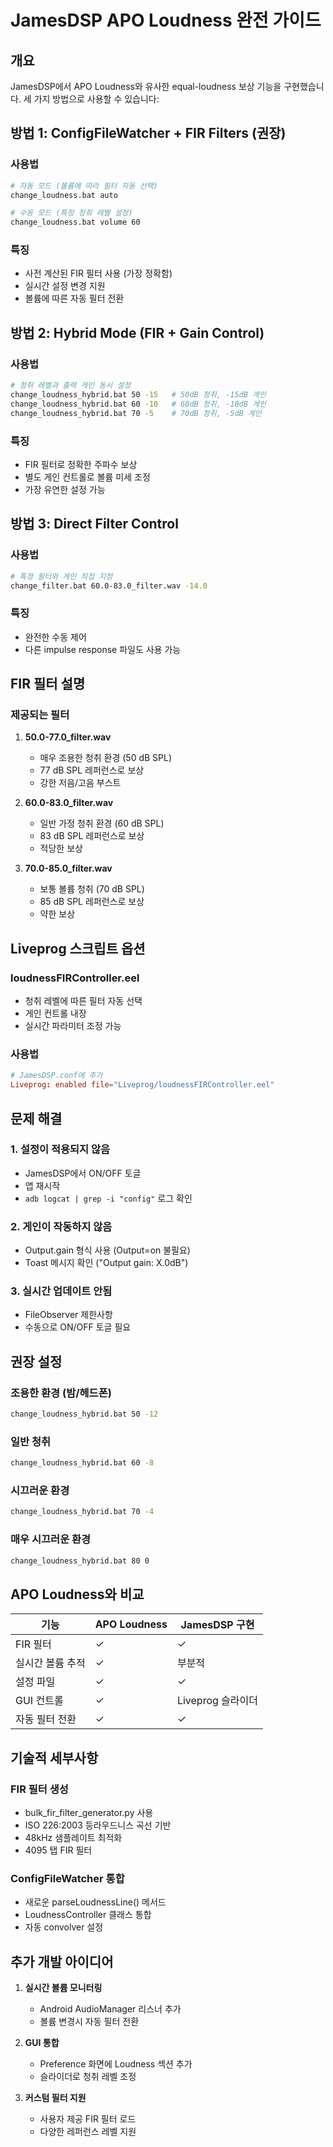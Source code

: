 # JamesDSP APO Loudness 완전 가이드

## 개요
JamesDSP에서 APO Loudness와 유사한 equal-loudness 보상 기능을 구현했습니다. 세 가지 방법으로 사용할 수 있습니다:

## 방법 1: ConfigFileWatcher + FIR Filters (권장)

### 사용법
```bash
# 자동 모드 (볼륨에 따라 필터 자동 선택)
change_loudness.bat auto

# 수동 모드 (특정 청취 레벨 설정)
change_loudness.bat volume 60
```

### 특징
- 사전 계산된 FIR 필터 사용 (가장 정확함)
- 실시간 설정 변경 지원
- 볼륨에 따른 자동 필터 전환

## 방법 2: Hybrid Mode (FIR + Gain Control)

### 사용법
```bash
# 청취 레벨과 출력 게인 동시 설정
change_loudness_hybrid.bat 50 -15   # 50dB 청취, -15dB 게인
change_loudness_hybrid.bat 60 -10   # 60dB 청취, -10dB 게인
change_loudness_hybrid.bat 70 -5    # 70dB 청취, -5dB 게인
```

### 특징
- FIR 필터로 정확한 주파수 보상
- 별도 게인 컨트롤로 볼륨 미세 조정
- 가장 유연한 설정 가능

## 방법 3: Direct Filter Control

### 사용법
```bash
# 특정 필터와 게인 직접 지정
change_filter.bat 60.0-83.0_filter.wav -14.0
```

### 특징
- 완전한 수동 제어
- 다른 impulse response 파일도 사용 가능

## FIR 필터 설명

### 제공되는 필터
1. **50.0-77.0_filter.wav**
   - 매우 조용한 청취 환경 (50 dB SPL)
   - 77 dB SPL 레퍼런스로 보상
   - 강한 저음/고음 부스트

2. **60.0-83.0_filter.wav**
   - 일반 가정 청취 환경 (60 dB SPL)
   - 83 dB SPL 레퍼런스로 보상
   - 적당한 보상

3. **70.0-85.0_filter.wav**
   - 보통 볼륨 청취 (70 dB SPL)
   - 85 dB SPL 레퍼런스로 보상
   - 약한 보상

## Liveprog 스크립트 옵션

### loudnessFIRController.eel
- 청취 레벨에 따른 필터 자동 선택
- 게인 컨트롤 내장
- 실시간 파라미터 조정 가능

### 사용법
```conf
# JamesDSP.conf에 추가
Liveprog: enabled file="Liveprog/loudnessFIRController.eel"
```

## 문제 해결

### 1. 설정이 적용되지 않음
- JamesDSP에서 ON/OFF 토글
- 앱 재시작
- `adb logcat | grep -i "config"` 로그 확인

### 2. 게인이 작동하지 않음
- Output.gain 형식 사용 (Output=on 불필요)
- Toast 메시지 확인 ("Output gain: X.0dB")

### 3. 실시간 업데이트 안됨
- FileObserver 제한사항
- 수동으로 ON/OFF 토글 필요

## 권장 설정

### 조용한 환경 (밤/헤드폰)
```bash
change_loudness_hybrid.bat 50 -12
```

### 일반 청취
```bash
change_loudness_hybrid.bat 60 -8
```

### 시끄러운 환경
```bash
change_loudness_hybrid.bat 70 -4
```

### 매우 시끄러운 환경
```bash
change_loudness_hybrid.bat 80 0
```

## APO Loudness와 비교

| 기능 | APO Loudness | JamesDSP 구현 |
|------|--------------|---------------|
| FIR 필터 | ✓ | ✓ |
| 실시간 볼륨 추적 | ✓ | 부분적 |
| 설정 파일 | ✓ | ✓ |
| GUI 컨트롤 | ✓ | Liveprog 슬라이더 |
| 자동 필터 전환 | ✓ | ✓ |

## 기술적 세부사항

### FIR 필터 생성
- bulk_fir_filter_generator.py 사용
- ISO 226:2003 등라우드니스 곡선 기반
- 48kHz 샘플레이트 최적화
- 4095 탭 FIR 필터

### ConfigFileWatcher 통합
- 새로운 parseLoudnessLine() 메서드
- LoudnessController 클래스 통합
- 자동 convolver 설정

## 추가 개발 아이디어

1. **실시간 볼륨 모니터링**
   - Android AudioManager 리스너 추가
   - 볼륨 변경시 자동 필터 전환

2. **GUI 통합**
   - Preference 화면에 Loudness 섹션 추가
   - 슬라이더로 청취 레벨 조정

3. **커스텀 필터 지원**
   - 사용자 제공 FIR 필터 로드
   - 다양한 레퍼런스 레벨 지원